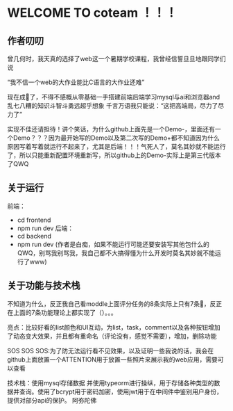 # WELCOME TO coteam ！！！
## 作者叨叨
  曾几何时，我天真的选择了web这一个暑期学校课程，我曾经信誓旦旦地跟同学们说
  
 “我不信一个web的大作业能比C语言的大作业还难”
  
  现在成🤡了，不得不感概从零基础一手搭建前端后端学习mysql与ai和浏览器and乱七八糟的知识斗智斗勇远超乎想象
  千言万语我只能说：“这把高端局，尽力了尽力了”
  
  实现不佳还请担待！讲个笑话，为什么github上面先是一个Demo-，里面还有一个Demo？？？因为最开始写的Demo以及第二次写的Demo+都不知道因为什么原因写着写着就运行不起来了，尤其是后端！！！气死人了，莫名其妙就不能运行了，所以只能重新配置环境重新写，所以github上的Demo-实际上是第三代版本了QWQ
## 关于运行
 前端：
- cd frontend
- npm run dev
  后端：
- cd backend
- npm run dev
  (作者是白痴，如果不能运行可能还要安装写其他包什么的QWQ，别骂我别骂我，我自己都不大搞得懂为什么开发时莫名其妙就不能运行了www)
## 关于功能与技术栈
  不知道为什么，反正我自己看moddle上面评分任务的8条实际上只有7条🤔，反正在上面的7条功能理论上都实现了（）。。。
  
  亮点：比较好看的list颜色和UI互动，为list，task，comment以及各种按钮增加了动态变大效果，并且都有重命名（评论没有，感觉不需要），增加，删除功能
  
  SOS SOS SOS:为了防无法运行看不见效果，以及证明一些我说的话，我会在github上面放置一个ATTENTION用于放置一些照片来展示我的web应用，需要可以查看
  
  技术栈：使用mysql存储数据 并使用typeorm进行操纵，用于存储各种类型的数据并查询。使用了bcrypt用于密码加密，使用jwt用于在中间件中鉴别用户身份，提供对部分api的保护。
  阿弥陀佛
